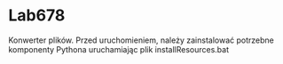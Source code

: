 # Lab678
Konwerter plików. Przed uruchomieniem, należy zainstalować potrzebne komponenty Pythona uruchamiając plik installResources.bat
